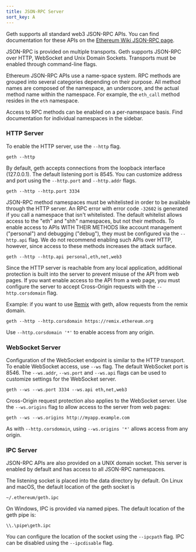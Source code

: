 ```yaml
---
title: JSON-RPC Server
sort_key: A
---
```


Geth supports all standard web3 JSON-RPC APIs. You can find documentation for
these APIs on the [Ethereum Wiki JSON-RPC page][web3-rpc].

JSON-RPC is provided on multiple transports. Geth supports JSON-RPC over HTTP,
WebSocket and Unix Domain Sockets. Transports must be enabled through
command-line flags.

Ethereum JSON-RPC APIs use a name-space system. RPC methods are grouped into
several categories depending on their purpose. All method names are composed of
the namespace, an underscore, and the actual method name within the namespace.
For example, the `eth_call` method resides in the `eth` namespace.

Access to RPC methods can be enabled on a per-namespace basis. Find
documentation for individual namespaces in the sidebar.

### HTTP Server

To enable the HTTP server, use the `--http` flag.

    geth --http

By default, geth accepts connections from the loopback interface (127.0.0.1).
The default listening port is 8545. You can customize address and port using the
`--http.port` and `--http.addr` flags.

    geth --http --http.port 3334

JSON-RPC method namespaces must be whitelisted in order to be available through
the HTTP server. An RPC error with error code `-32602` is generated if you call a
namespace that isn't whitelisted. The default whitelist allows access to the "eth"
and "shh" namespaces, but not their methods. To enable access to APIs WITH THEIR METHODS like account management ("personal")
and debugging ("debug"), they must be configured via the `--http.api` flag. We do
not recommend enabling such APIs over HTTP, however, since access to these
methods increases the attack surface.

    geth --http --http.api personal,eth,net,web3

Since the HTTP server is reachable from any local application, additional
protection is built into the server to prevent misuse of the API from web pages.
If you want enable access to the API from a web page, you must configure the
server to accept Cross-Origin requests with the `--http.corsdomain` flag.

Example: if you want to use [Remix][remix] with geth, allow requests from the
remix domain.

    geth --http --http.corsdomain https://remix.ethereum.org

Use `--http.corsdomain '*'` to enable access from any origin.

### WebSocket Server

Configuration of the WebSocket endpoint is similar to the HTTP transport. To
enable WebSocket access, use `--ws` flag. The default WebSocket port is 8546.
The `--ws.addr`, `--ws.port` and `--ws.api` flags can be used to customize settings
for the WebSocket server.

    geth --ws --ws.port 3334 --ws.api eth,net,web3

Cross-Origin request protection also applies to the WebSocket server. Use the
`--ws.origins` flag to allow access to the server from web pages:

    geth --ws --ws.origins http://myapp.example.com

As with `--http.corsdomain`, using `--ws.origins '*'` allows access from any origin.

### IPC Server

JSON-RPC APIs are also provided on a UNIX domain socket. This server is enabled
by default and has access to all JSON-RPC namespaces.

The listening socket is placed into the data directory by default. On Linux and macOS,
the default location of the geth socket is

    ~/.ethereum/geth.ipc

On Windows, IPC is provided via named pipes. The default location of the geth pipe is:

    \\.\pipe\geth.ipc
    
You can configure the location of the socket using the `--ipcpath` flag. IPC can
be disabled using the `--ipcdisable` flag.

[web3-rpc]: https://github.com/ethereum/wiki/wiki/JSON-RPC
[remix]: https://remix.ethereum.org
